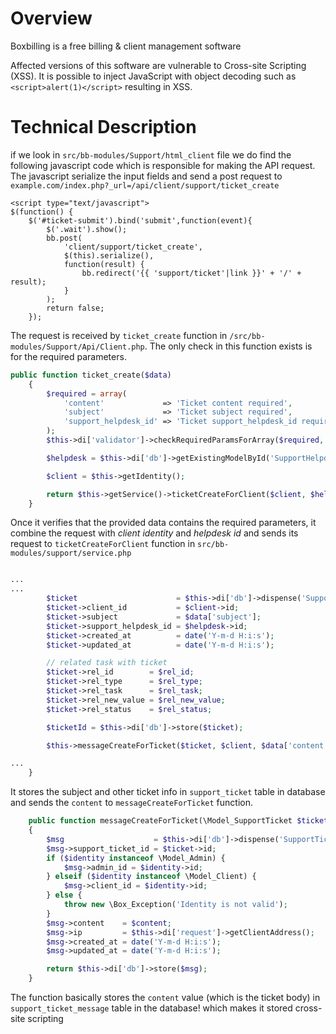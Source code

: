 # Overview

Boxbilling is a free billing & client management software

Affected versions of this software are vulnerable to Cross-site Scripting (XSS). It is possible to inject JavaScript with object decoding such as `<script>alert(1)</script>` resulting in XSS.

# Technical Description

if we look in `src/bb-modules/Support/html_client` file we do find the following javascript code which is responsible for making the API request. The javascript serialize the input fields and send a post request to `example.com/index.php?_url=/api/client/support/ticket_create`

```javacript
<script type="text/javascript">
$(function() {
    $('#ticket-submit').bind('submit',function(event){
        $('.wait').show();
        bb.post(
            'client/support/ticket_create',
            $(this).serialize(),
            function(result) {
                bb.redirect('{{ 'support/ticket'|link }}' + '/' + result);
            }
        );
        return false;
    });
```

The request is received by `ticket_create` function in `/src/bb-modules/Support/Api/Client.php`. The only check in this function exists is for the required parameters. 

```php
public function ticket_create($data)
    {
        $required = array(
            'content'             => 'Ticket content required',
            'subject'             => 'Ticket subject required',
            'support_helpdesk_id' => 'Ticket support_helpdesk_id required',
        );
        $this->di['validator']->checkRequiredParamsForArray($required, $data);

        $helpdesk = $this->di['db']->getExistingModelById('SupportHelpdesk', $data['support_helpdesk_id'], 'Helpdesk invalid');

        $client = $this->getIdentity();

        return $this->getService()->ticketCreateForClient($client, $helpdesk, $data);
    }
```

Once it verifies that the provided data contains the required parameters, it combine the request with _client identity_ and _helpdesk id_ and sends its request to `ticketCreateForClient` function in `src/bb-modules/support/service.php`

```php

...
...
        $ticket                      = $this->di['db']->dispense('SupportTicket');
        $ticket->client_id           = $client->id;
        $ticket->subject             = $data['subject'];
        $ticket->support_helpdesk_id = $helpdesk->id;
        $ticket->created_at          = date('Y-m-d H:i:s');
        $ticket->updated_at          = date('Y-m-d H:i:s');

        // related task with ticket
        $ticket->rel_id        = $rel_id;
        $ticket->rel_type      = $rel_type;
        $ticket->rel_task      = $rel_task;
        $ticket->rel_new_value = $rel_new_value;
        $ticket->rel_status    = $rel_status;

        $ticketId = $this->di['db']->store($ticket);

        $this->messageCreateForTicket($ticket, $client, $data['content']);

...
    }
```

It stores the subject and other ticket info in `support_ticket` table in database and sends the `content` to `messageCreateForTicket` function. 

```php
    public function messageCreateForTicket(\Model_SupportTicket $ticket, $identity, $content)
    {
        $msg                    = $this->di['db']->dispense('SupportTicketMessage');
        $msg->support_ticket_id = $ticket->id;
        if ($identity instanceof \Model_Admin) {
            $msg->admin_id = $identity->id;
        } elseif ($identity instanceof \Model_Client) {
            $msg->client_id = $identity->id;
        } else {
            throw new \Box_Exception('Identity is not valid');
        }
        $msg->content    = $content;
        $msg->ip         = $this->di['request']->getClientAddress();
        $msg->created_at = date('Y-m-d H:i:s');
        $msg->updated_at = date('Y-m-d H:i:s');

        return $this->di['db']->store($msg);
    }
```

The function basically stores the `content` value (which is the ticket body) in `support_ticket_message` table in the database! which makes it stored cross-site scripting